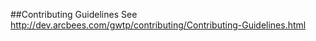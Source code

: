 ##Contributing Guidelines
See http://dev.arcbees.com/gwtp/contributing/Contributing-Guidelines.html
